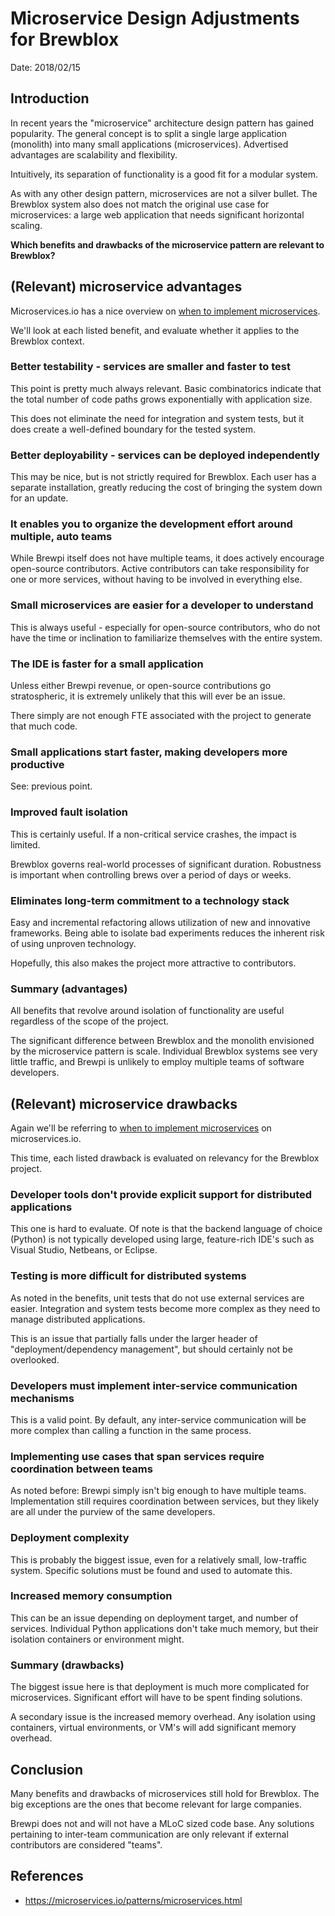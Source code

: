 # Microservice Design Adjustments for Brewblox

Date: 2018/02/15

## Introduction

In recent years the "microservice" architecture design pattern has gained popularity.
The general concept is to split a single large application (monolith) into many small applications (microservices).
Advertised advantages are scalability and flexibility.

Intuitively, its separation of functionality is a good fit for a modular system.

As with any other design pattern, microservices are not a silver bullet. The Brewblox system also does not match the original use case for microservices: a large web application that needs significant horizontal scaling.

**Which benefits and drawbacks of the microservice pattern are relevant to Brewblox?**

## (Relevant) microservice advantages

Microservices.io has a nice overview on [when to implement microservices][microservice_io].

We'll look at each listed benefit, and evaluate whether it applies to the Brewblox context.

### Better testability - services are smaller and faster to test

This point is pretty much always relevant. Basic combinatorics indicate that the total number of code paths grows exponentially with application size.

This does not eliminate the need for integration and system tests, but it does create a well-defined boundary for the tested system.

### Better deployability - services can be deployed independently

This may be nice, but is not strictly required for Brewblox. Each user has a separate installation, greatly reducing the cost of bringing the system down for an update.

### It enables you to organize the development effort around multiple, auto teams

While Brewpi itself does not have multiple teams, it does actively encourage open-source contributors. Active contributors can take responsibility for one or more services, without having to be involved in everything else.

### Small microservices are easier for a developer to understand

This is always useful - especially for open-source contributors, who do not have the time or inclination to familiarize themselves with the entire system.

### The IDE is faster for a small application

Unless either Brewpi revenue, or open-source contributions go stratospheric, it is extremely unlikely that this will ever be an issue.

There simply are not enough FTE associated with the project to generate that much code.

### Small applications start faster, making developers more productive

See: previous point.

### Improved fault isolation

This is certainly useful. If a non-critical service crashes, the impact is limited.

Brewblox governs real-world processes of significant duration. Robustness is important when controlling brews over a period of days or weeks.

### Eliminates long-term commitment to a technology stack

Easy and incremental refactoring allows utilization of new and innovative frameworks. Being able to isolate bad experiments reduces the inherent risk of using unproven technology.

Hopefully, this also makes the project more attractive to contributors.

### Summary (advantages)

All benefits that revolve around isolation of functionality are useful regardless of the scope of the project.

The significant difference between Brewblox and the monolith envisioned by the microservice pattern is scale.
Individual Brewblox systems see very little traffic, and Brewpi is unlikely to employ multiple teams of software developers.

## (Relevant) microservice drawbacks

Again we'll be referring to [when to implement microservices][microservice_io] on microservices.io.

This time, each listed drawback is evaluated on relevancy for the Brewblox project.

### Developer tools don't provide explicit support for distributed applications

This one is hard to evaluate. Of note is that the backend language of choice (Python) is not typically developed using large, feature-rich IDE's such as Visual Studio, Netbeans, or Eclipse.

### Testing is more difficult for distributed systems

As noted in the benefits, unit tests that do not use external services are easier. Integration and system tests become more complex as they need to manage distributed applications.

This is an issue that partially falls under the larger header of "deployment/dependency management", but should certainly not be overlooked.

### Developers must implement inter-service communication mechanisms

This is a valid point. By default, any inter-service communication will be more complex than calling a function in the same process.

### Implementing use cases that span services require coordination between teams

As noted before: Brewpi simply isn't big enough to have multiple teams. Implementation still requires coordination between services, but they likely are all under the purview of the same developers.

### Deployment complexity

This is probably the biggest issue, even for a relatively small, low-traffic system. Specific solutions must be found and used to automate this.

### Increased memory consumption

This can be an issue depending on deployment target, and number of services. Individual Python applications don't take much memory, but their isolation containers or environment might.

### Summary (drawbacks)

The biggest issue here is that deployment is much more complicated for microservices. Significant effort will have to be spent finding solutions.

A secondary issue is the increased memory overhead. Any isolation using containers, virtual environments, or VM's will add significant memory overhead.

## Conclusion

Many benefits and drawbacks of microservices still hold for Brewblox. The big exceptions are the ones that become relevant for large companies.

Brewpi does not and will not have a MLoC sized code base. Any solutions pertaining to inter-team communication are only relevant if external contributors are considered "teams".

[microservice_io]: https://microservices.io/patterns/microservices.html

## References

* <https://microservices.io/patterns/microservices.html>
